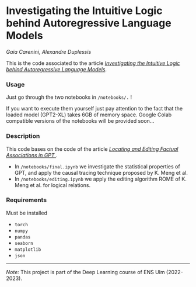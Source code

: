 # Investigating the Intuitive Logic behind Autoregressive Language Models
_Gaia Carenini, Alexandre Duplessis_

This is the code associated to the article [_Investigating the Intuitive Logic behind Autoregressive Language Models_](https://www.overleaf.com/read/rxmbpbggmnxt).

### Usage
Just go through the two notebooks in ``/notebooks/.`` !

If you want to execute them yourself just pay attention to the fact that the loaded model (GPT2-XL) takes 6GB of memory space.
Google Colab compatible versions of the notebooks will be provided soon...

### Description
This code bases on the code of the article  [_Locating and Editing Factual Associations in GPT_ ](https://github.com/kmeng01/rome).

- In `/notebooks/final.ipynb` we investigate the statistical properties of GPT, and apply the causal tracing technique proposed by K. Meng et al.
- In `/notebooks/editing.ipynb` we apply the editing algorithm ROME of K. Meng et al. for logical relations.

### Requirements
Must be installed
- `torch`
- `numpy`
- `pandas`
- `seaborn`
- `matplotlib`
- `json`

---
_Note:_ This project is part of the Deep Learning course of ENS Ulm (2022-2023).
